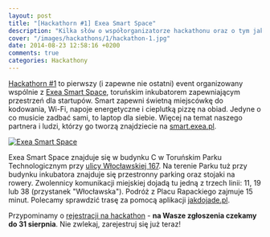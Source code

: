 ```yaml
---
layout: post
title: "[Hackathorn #1] Exea Smart Space"
description: "Kilka słów o współorganizatorze hackathonu oraz o tym jak dotrzeć na miejsce."
cover: "/images/hackathons/1/hackathon-1.jpg"
date: 2014-08-23 12:58:16 +0200
comments: true
categories: Hackathony
---
```

<a href="{{ root_url }}/news/2014/08/19/torun-hackathon-1-meetup-challenge/">Hackathorn #1</a> to pierwszy (i&nbsp;zapewne nie ostatni) event organizowany wspólnie z&nbsp;<a href="http://smart.exea.pl" target="_blank">Exea Smart Space</a>, toruńskim inkubatorem zapewniającym przestrzeń dla startupów. Smart zapewni świetną miejscówkę do kodowania, Wi-Fi, napoje energetyczne i&nbsp;cieplutką pizzę na obiad. Jedyne o co musicie zadbać sami, to laptop dla siebie. Więcej na temat naszego partnera i&nbsp;ludzi, którzy go tworzą znajdziecie na <a href="http://smart.exea.pl" target="_blank">smart.exea.pl</a>.

<div class="row text-center" style="margin-bottom: 10px;">
  <div class="col-md-12">
    <a class="no-text-decoration" href="http://smart.exea.pl" target="_blank" title="Exea Smart Space">
    	<img class="no-border" src="{{ root_url }}/images/hackathons/1/exea-smart-space.png" alt="Exea Smart Space" />
	</a>
  </div>
</div>

Exea Smart Space znajduje się w&nbsp;budynku C w&nbsp;Toruńskim Parku Technologicznym przy <a href="https://www.google.pl/maps/place/Włocławska+167,+Toruń/" target="_blank"><span class="glyphicon glyphicon-map-marker"></span>ulicy Włocławskiej 167</a>. Na terenie Parku tuż przy budynku inkubatora znajduje się przestronny parking oraz stojaki na rowery. Zwolennicy komunikacji miejskiej dojadą tu jedną z&nbsp;trzech linii: 11, 19 lub 38 (przystanek "Włocławska"). Podróż z&nbsp;Placu Rapackiego zajmuje 15 minut. Polecamy sprawdzić trasę za pomocą aplikacji <a href="http://torun.jakdojade.pl" target="_blank">jakdojade.pl</a>.

Przypominamy o&nbsp;<a href="http://www.meetup.com/Torun-JUG/events/201836452/" target="_blank">rejestracji na hackathon</a> - **na Wasze zgłoszenia czekamy do 31 sierpnia**. Nie zwlekaj, zarejestruj się już teraz!